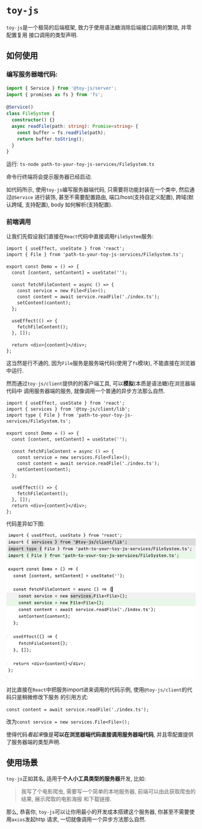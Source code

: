# `toy-js`

`toy-js`是一个极简的后端框架, 致力于使用语法糖消除后端接口调用的繁琐, 并零配置复用
接口调用的类型声明.

## 如何使用

### 编写服务器端代码:

```ts
import { Service } from '@toy-js/server';
import { promises as fs } from 'fs';

@Service()
class FileSystem {
  constructor() {}
  async readFile(path: string): Promise<string> {
    const buffer = fs.readFile(path);
    return buffer.toString();
  }
}
```

运行: `ts-node path-to-your-toy-js-services/FileSystem.ts`

命令行终端将会提示服务器已经启动.

如代码所示, 使用`toy-js`编写服务器端代码, 只需要将功能封装在一个类中, 然后通过`@Service`
进行装饰, 甚至不需要配置路由, 端口/host(支持自定义配置), 跨域(默认跨域, 支持配置), body 如何解析(支持配置).

### 前端调用

让我们先假设我们直接在`React`代码中直接调用`FileSystem`服务:

```tsx
import { useEffect, useState } from 'react';
import { File } from 'path-to-your-toy-js-services/FileSystem.ts';

export const Demo = () => {
  const [content, setContent] = useState('');

  const fetchFileContent = async () => {
    const service = new File<File>();
    const content = await service.readFile('./index.ts');
    setContent(content);
  };

  useEffect(() => {
    fetchFileContent();
  }, []);

  return <div>{content}</div>;
};
```

这当然是行不通的, 因为`File`服务是服务端代码(使用了`fs`模块), 不能直接在浏览器中运行.

然而通过`toy-js/client`提供的的客户端工具, 可以**模拟**(本质是语法糖)在浏览器端代码中
调用服务器端的服务, 就像调用一个普通的异步方法那么自然.

```tsx
import { useEffect, useState } from 'react';
import { services } from '@toy-js/client/lib';
import type { File } from 'path-to-your-toy-js-services/FileSystem.ts';

export const Demo = () => {
  const [content, setContent] = useState('');
  
  const fetchFileContent = async () => {
    const service = new services.File<File>();
    const content = await service.readFile('./index.ts');
    setContent(content);
  };
  
  useEffect(() => {
    fetchFileContent();
  }, []);
  return <div>{content}</div>;
};
```
代码差异如下图:

![img.png](assert/images/client-compare.png)

对比直接在`React`中把服务import进来调用的代码示例, 使用`@toy-js/client`的代码只是稍微修改下服务
的引用方式:

`const content = await service.readFile('./index.ts');`

改为`const service = new services.File<File>();`

使得代码*看起来*像是**可以在浏览器端代码直接调用服务器端代码**, 
并且零配置提供了服务器端的类型声明.

## 使用场景
`toy-js`正如其名, 适用于**个人小工具类型的服务器**开发, 比如:
> 我写了个电影爬虫, 需要写一个简单的本地服务器, 前端可以由此获取爬虫的结果, 展示爬取的电影海报
> 和下载链接.

那么, 恭喜你, `toy-js`可以让你用最小的开发成本搭建这个服务器, 你甚至不需要使用`axios`发起http
请求, 一切就像调用一个异步方法那么自然.





